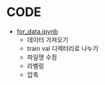 # CODE

- [for_data.ipynb](./for_data.ipynb)
  - 데이터 가져오기
  - train val 디렉터리로 나누기
  - 파일명 수정
  - 라벨링
  - 압축
